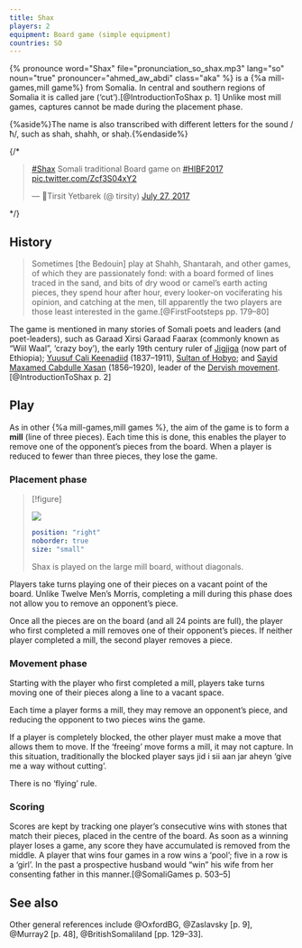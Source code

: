 ```yaml
---
title: Shax
players: 2
equipment: Board game (simple equipment)
countries: SO
---
```


<p class="lead">
{% pronounce word="Shax" file="pronunciation_so_shax.mp3" lang="so" noun="true"
pronouncer="ahmed_aw_abdi" class="aka" %} is a {%a mill-games,mill game%} from Somalia. In central and southern regions of Somalia it is called <span lang="so" class="aka">jare</span> (‘cut’).[@IntroductionToShax p. 1] Unlike most mill games, captures cannot be made during the placement phase.
</p>

{%aside%}The name is also transcribed with different letters for the sound /ħ/, such as <span lang="so">shah</span>, <span lang="so">shahh</span>, or <span lang="so">shaḥ</span>.{%endaside%}

{/*
<blockquote class="twitter-tweet" data-lang="en"><p lang="en" dir="ltr"><a
href="https://twitter.com/hashtag/Shax?src=hash&amp;ref_src=twsrc%5Etfw">#Shax</a>
Somali traditional Board game on <a
href="https://twitter.com/hashtag/HIBF2017?src=hash&amp;ref_src=twsrc%5Etfw">#HIBF2017</a>
<a href="https://t.co/Zcf3S04xY2">pic.twitter.com/Zcf3S04xY2</a></p>&mdash;
🐪Tirsit Yetbarek (@ tirsity) <a
href="https://twitter.com/tirsity/status/890503033280507904?ref_src=twsrc%5Etfw">July
27, 2017</a></blockquote>
*/}

## History

<blockquote class="blockquote epigraph">

Sometimes [the Bedouin] play at Shahh, Shantarah, and other games, of which they
are passionately fond: with a board formed of lines traced in the sand, and bits
of dry wood or camel’s earth acting pieces, they spend hour after hour, every
looker-on vociferating his opinion, and catching at the men, till apparently the
two players are those least interested in the game.[@FirstFootsteps pp. 179–80]

</blockquote>

The game is mentioned in many stories of Somali poets and leaders (and poet-leaders), such as <span class="noun" lang="so">Garaad Xirsi Garaad Faarax</span> (commonly known as “<span class="noun" lang="so">Wiil Waal</span>”, ‘crazy boy’), the early 19th century ruler of [<span class="noun" lang="so">Jigjiga</span>](https://en.wikipedia.org/wiki/Jijiga) (now part of Ethiopia); [<span class="noun" lang="so">Yuusuf Cali Keenadiid</span>](https://en.wikipedia.org/wiki/Yusuf_Ali_Kenadid) (1837–1911), [Sultan of Hobyo](https://en.wikipedia.org/wiki/Sultanate_of_Hobyo); and [<span class="noun" lang="so">Sayid Maxamed Cabdulle Xasan</span>](https://en.wikipedia.org/wiki/Mohammed_Abdullah_Hassan) (1856–1920), leader of the [Dervish movement](https://en.wikipedia.org/wiki/Dervish_movement_(Somali)).[@IntroductionToShax p. 2]

## Play

As in other {%a mill-games,mill games %}, the aim of the game is to form a **mill** (line of three pieces). Each time this is done, this enables the player to remove one of the opponent’s pieces from the board. When a player is reduced to fewer than three pieces, they lose the game.

### Placement phase

> [!figure]
> 
> ![](../../articles/families/mill-games/large_merels.svg)
>
> ```yaml
> position: "right"
> noborder: true
> size: "small"
> ```
>
> <span class="noun" lang="so">Shax</span> is played on the large mill board, without diagonals.

Players take turns playing one of their pieces on a vacant point of the board. Unlike Twelve Men’s Morris, completing a mill during this phase does not allow you to remove an opponent’s piece.

Once all the pieces are on the board (and all 24 points are full), the player who first completed a mill removes one of their opponent’s pieces. If neither player completed a mill, the second player removes a piece.

### Movement phase

Starting with the player who first completed a mill, players take turns moving one of their pieces along a line to a vacant space.

Each time a player forms a mill, they may remove an opponent’s piece, and reducing the opponent to two pieces wins the game.

If a player is completely blocked, the other player must make a move that allows them to move. If the ‘freeing’ move forms a mill, it may not capture. In this situation, traditionally the blocked player says <span lang="so">jid i sii aan jar aheyn</span> ‘give me a way without cutting’.

There is no ‘flying’ rule.

### Scoring

Scores are kept by tracking one player’s consecutive wins with stones that match their pieces, placed in the centre of the board. As soon as a winning player loses a game, any score they have accumulated is removed from the middle. A player that wins four games in a row wins a ‘pool’; five in a row is a ‘girl’.  In the past a prospective husband would “win” his wife from her consenting father in this manner.[@SomaliGames p. 503–5]

## See also

Other general references include @OxfordBG, @Zaslavsky [p. 9], @Murray2 [p.  48], @BritishSomaliland [pp. 129–33].
